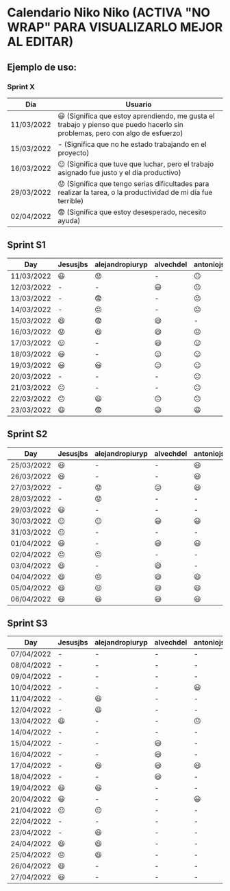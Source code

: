 # Calendario Niko Niko (ACTIVA "NO WRAP" PARA VISUALIZARLO MEJOR AL EDITAR)

## Ejemplo de uso:
### Sprint X 
| Día          |  Usuario  |
| ------------ | ------------- |
|  11/03/2022  |  :smiley: (Significa que estoy aprendiendo, me gusta el trabajo y pienso que puedo hacerlo sin problemas, pero con algo de esfuerzo)  |
|  15/03/2022  |  - (Significa que no he estado trabajando en el proyecto)  |
|  16/03/2022  |  :neutral_face:  (Significa que tuve que luchar, pero el trabajo asignado fue justo y el día productivo)  |
|  29/03/2022  |  :worried: (Significa que tengo serias dificultades para realizar la tarea, o la productividad de mi día fue terrible)  |
|  02/04/2022  |  :fearful:   (Significa que estoy desesperado, necesito ayuda)  |

## Sprint S1
| Day         |  Jesusjbs     |  alejandropiuryp  |  alvechdel       |  antoniojss1  |  antoniope33  |  eveyugyug        |  ferherque    |  Javitoox       |  javivm17     |  JJosePP          |  JoseCarlosMorales  |  manmogvil    |  maribelrb22  |  NoSoyDani     |
| ------------| ------------- | ----------------- | ---------------- | ------------- | ------------- | ----------------- | ------------- | --------------- | ------------- | ----------------- | ------------------- | ------------- | ------------- | -------------- |
|  11/03/2022 |   :smiley:    |   :worried:       |      -           |       :neutral_face:       |   :worried:   |   :smiley:        |   :worried:   |    :smiley:     |       -       |    :smiley:       |     :smiley:        |   :worried:   |       -       |   :smiley:     |
|  12/03/2022 |     -         |       -           |   :smiley:       |       :neutral_face:       |   :worried:   |   :smiley:        |   :smiley:    |    :smiley:     |      :smiley: |    :neutral_face: |     -               |         -     |   :smiley:    |   :smiley:     |
|  13/03/2022 |     -         |   :fearful:       |      -           |   :neutral_face:  |   :worried:   |   :worried:       |   :smiley:    |    :fearful:    |      :smiley: |    :neutral_face: |     -               |         -     |   :smiley:    |    -           |
|  14/03/2022 | -             |   :neutral_face:  |      -           |   :neutral_face:   |   :worried:    |   :fearful:       | :neutral_face:|    :worried:    |      :smiley: |    :smiley:       |     :fearful:       |   :worried:   |   :smiley:    |   :smiley:     |
|  15/03/2022 | :smiley:      |   :fearful:       |   :smiley:       |- |   :fearful:    |   :neutral_face:  |   -           |    :smiley:     |      :smiley: |       -           |     :fearful:       |   :smiley:    |   :smiley:    |   :smiley:     |
|  16/03/2022 | :worried:     |   :smiley:        |   :smiley:       |  :neutral_face:  |   :fearful:    |  :neutral_face:   | :neutral_face:|   :worried:     |      :smiley: |    :smiley:       |     :fearful:       |   :worried:   |   :smiley:    |   :smiley:     |
|  17/03/2022 | :neutral_face:|   -               |   :smiley:       |   :neutral_face: |  :fearful:            |  :smiley:         |  :smiley:  |   :smiley:         |      :smiley:            |    :neutral_face:              |    :neutral_face:        |   -            |   :smiley:          |   -     |
|  18/03/2022 | :smiley:      |   -               |   :neutral_face: | :neutral_face:  |   -           |  -                 |   :smiley:  |    :worried:        |      :smiley:            |    -              |     :neutral_face:          | :neutral_face:    |   :smiley:          |   :neutral_face:     |
|  19/03/2022 | :smiley:      |   :smiley:        |   :neutral_face: | :neutral_face: |   :worried:           | :neutral_face:         |  :smiley:    |   :smiley:      |      :smiley:            |    :neutral_face:              |     :neutral_face:       |     -    |   -          |   :neutral_face:     |
|  20/03/2022  |       -      |       -           |       -          |  :neutral_face:   |       :fearful:      |       :smiley:       |       -       |       :neutral_face:       |       :smiley:        |       :smiley:       |      :neutral_face:    |       -       |       -       |       :smiley:       |
|  21/03/2022  |   :neutral_face:  |       -      |   - |  :neutral_face:  |      :fearful:       |       :smiley:       |       -       |       :fearful:      |      :smiley:       |       -       |       :neutral_face:      |       -       |       :smiley:      |       -       |
|  22/03/2022  |    :neutral_face:  |   :smiley:  |   :neutral_face: |   :neutral_face:   |     :fearful:      |       :neutral_face:       |  :neutral_face:  |       -       |       :smiley:       |       :neutral_face:       |     :neutral_face:     |      :neutral_face:       |       :neutral_face:     |       :neutral_face:       |
|  23/03/2022  |    :smiley:       |    :fearful: |   :smiley:       |  :smiley:        |      :fearful:       |       :neutral_face:       |     :worried:     |       -       |       -        |      :smiley:             |         -        |      :worried:       |       :neutral_face:          |       -      |

## Sprint S2
| Day           |  Jesusjbs  |  alejandropiuryp  |  alvechdel  |  antoniojss1  |  antoniope33  |  eveyugyug  |  ferherque  |  Javitoox  |  javivm17  |  JJosePP  |  JoseCarlosMorales  |  manmogvil  |  maribelrb22  |  NoSoyDani  |
| ------------ | ------------- | ------------- | ------------- | ------------- | ------------- | ------------- | ------------- | ------------- | ------------- | ------------- | ------------- | ------------- | ------------- | ------------- |
|  25/03/2022  |     :smiley:  |       -       |       -       |     :smiley:     |       :neutral_face:       |       -       | :neutral_face:|:neutral_face: | :smiley:      |       -       |       -       |    :smiley:   |       :smiley:  |       -       |
|  26/03/2022  |     :smiley:  |       -       |       -       |     :smiley:     |       :neutral_face:       |       -       |  :smiley:     |       -       |  -            | :neutral_face:|:neutral_face: |       -       |       :smiley:  |       -       |
|  27/03/2022  |    -          |    :worried:  | :neutral_face:|    :smiley:    |       -       |     :smiley:  |       -       |:worried:      | :smiley:      | :neutral_face:|       -       |       -       |       :worried: | :neutral_face:|
|  28/03/2022  |       -       |    :worried:  |       -       |       -       |       :neutral_face:       |     :smiley:  |       -       |:smiley:       | :smiley:      |       :smiley:|       -       |       -       |       :worried: |  :smiley:     |
|  29/03/2022  |    :smiley:   |       -       |       -       |       -       |       :worried:       |    :smiley:   | :neutral_face:|:fearful:      | :smiley:      |       :smiley:|:neutral_face: |     :smiley:  |       :smiley:  |       -       |
|  30/03/2022  | :neutral_face:| :neutral_face:|    :smiley:   |     :smiley:    |       :neutral_face:       |     :smiley:  | :neutral_face:|:neutral_face: | :smiley:      |       :smiley:|:neutral_face: |     :smiley:  | :neutral_face:  | :smiley:      |
|  31/03/2022  | :neutral_face:|       -       |       -       |       -       |       -       |       -       |       -       |      :neutral_face:       |       :smiley:       |       -       |       -       |       -       |       :smiley:       |    :smiley:     |
|  01/04/2022  |    :smiley:   |       -       | :smiley:      |   :smiley:    |       -       |    :smiley:   |       -       |       :smiley:       |       :smiley:       |       -       |       :smiley:       |       -       |       :smiley:       |       -       |
|  02/04/2022  | :neutral_face:|       :neutral_face:       |       -       |       -       |       -       |    :smiley:   |       -       |    :smiley:   |       :smiley:       |       :smiley:       |      :smiley:      |    :smiley:   |       :smiley:       |       -       |
|  03/04/2022  |     :smiley:  |       -       |  :smiley:     |       -       |       :worried:       |    -          |       -       |    :smiley:   |       :smiley:       |       :neutral_face:       |       -      |    :smiley:   |       :smiley:       |      :smiley:       |
|  04/04/2022  |    :smiley:   | :neutral_face:|  :smiley:     |      :smiley: |       :fearful:       | :neutral_face:|       -       |       :worried:       |       :smiley:       |       :smiley:       |      :smiley:       |       -       |       -       |       :smiley:       |
|  05/04/2022  |    :smiley:   | :neutral_face:|  :smiley:     |    :smiley:    |       :neutral_face:       |    :smiley:          |   :smiley:  |       :fearful:      |       :smiley:       |       :smiley:       |      :smiley:       |  :smiley:     |       :smiley:       |       :smiley:       |
|  06/04/2022  |    :smiley:   |       :smiley:      |  :smiley:     |       :smiley:       |       :smiley:       |    :smiley:          |   :smiley:    |       :smiley:       |       :smiley:       |       :neutral_face:       |       :smiley:      |   :smiley:   |  :smiley:     |       :smiley:       |

## Sprint S3
| Day           |  Jesusjbs  |  alejandropiuryp  |  alvechdel  |  antoniojss1  |  antoniope33  |  eveyugyug    |  ferherque    |  Javitoox     |     javivm17  |    JJosePP    |JoseCarlosMorales|  manmogvil  |  maribelrb22  |   NoSoyDani   |
| ------------ | ------------- | ------------- | ------------- | ------------- | ------------- | ------------- | ------------- | ------------- | ------------- | ------------- | ------------- | ------------- | ------------- | ------------- |
|  07/04/2022  |       -       |       -       |       -       |       -       |:neutral_face: |       -       |       -       |  :smiley:     |       -       |       -       |       -       |       -       |    :smiley:   |       -       |
|  08/04/2022  |       -       |       -       |       -       |       -       |       -       |       -       |       -       |       -       |       -       |       -       |       -       |       -       |    :smiley:   |       -       |
|  09/04/2022  |       -       |       -       |       -       |       -       |       -       |       -       |       -       |   :smiley:    |       -       |       -       |       -       |       -       |       -       |       -       |
|  10/04/2022  |       -       |       -       |       -       |     :smiley:  |       -       |  :smiley:     |   :smiley:    |       -       |  :smiley:     |       -       |       -       |       -       | :smiley:      |       -       |
|  11/04/2022  |       -       |    :smiley:   |       -       |       -       |       -       |       -       |       -       |       -       |       -       |       -       |       -       |  :smiley:     |       -       |       -       |
|  12/04/2022  |       -       |    :smiley:   |       -       |       -       |       -       |       -       |       -       |       -       |       -       |       -       |    :smiley:   |  :smiley:     |       -       |       -       |
|  13/04/2022  |    :smiley:   |       -       |       -       |:neutral_face: |       -       |   :smiley:    |:neutral_face: |:neutral_face: |       -       |   :smiley:    |       -       |  :smiley:     |       -       |       -       |
|  14/04/2022  |       -       |       -       |       -       |       -       |       -       |       -       |       -       |      -        |       -       |   :smiley:    |       -       |       -       |       -       |       -       |
|  15/04/2022  |       -       |       -       |    :smiley:   |       -       |       -       |   :smiley:    |       -       |      -        |       -       |   :smiley:    |       -       |       -       |       -       |       -       |
|  16/04/2022  |       -       |       -       |     :smiley:  |       -       |       -       |       -       |       -       |      -        |       -       |       -       |       -       |       -       |       -       |:neutral_face: |
|  17/04/2022  |       -       |  :smiley:     |     :smiley:  |   :smiley:    |   :smiley:    |       -       |       -       |:neutral_face: |       -       |       -       |       -       |       -       |       -       |  :smiley:     |
|  18/04/2022  |       -       |       -       |     :smiley:  |       -       |   :smiley:    |       -       |       -       |      -        |       -       |       -       |    :smiley:   |       -       |       -       |:neutral_face: |
|  19/04/2022  |    :smiley:   |   :smiley:    |       -       |       -       |   :smiley:    |   :smiley:    |   :smiley:    | :neutral_face:|   :worried:   | :neutral_face:|    :smiley:   |:neutral_face: |   :worried:   |     :smiley:  |
|  20/04/2022  |    :smiley:   |       -       |       -       |   :smiley:    |   :smiley:    |   :smiley:    |   :smiley:    |  :worried:    |:smiley:      | :smiley:      |    :smiley:   |:neutral_face: |       -       |     :smiley:  |
|  21/04/2022  | :neutral_face:|:neutral_face: |       -       |       -       |    :neutral_face:   |        -      |   :smiley:    |       -       |:smiley:       |       -       |        -      |     -         |   :smiley:    |      -        |
|  22/04/2022  |       -       |       -       |       -       |       -       |    :neutral_face:    |   :smiley:    |      -        |       -       |:smiley:       |      -        |        -      |     -         |   :smiley:    |      -        |
|  23/04/2022  |       -       |    :smiley:   |       -       |       -       |      -        |   :smiley:    |      -        |       -       |:smiley:       |       -       |        -      |      -        |   :smiley:    |      -        |
|  24/04/2022  |    :smiley:   |    :smiley:   |       -       |       -       |      -        |        -      |   :smiley:    |       -       |:smiley:       |     -         |        -      |   :smiley:    |   :smiley:    |      :smiley:        |
|  25/04/2022  | :neutral_face:|    :smiley:   |       -       |       -       |     :neutral_face:     |   :smiley:    |   :smiley:    |       -       |:smiley:       |     -         |        :smiley:      |   :smiley:    |       :smiley:       |      -        |
|  26/04/2022  |   :smiley:    |       -       |       -       |       -       |      -        |   :smiley:    |   :smiley:    |       -       |:smiley:       |     -         |        :smiley:      |   :smiley:    |       :smiley:       |      :smiley:        |
|  27/04/2022  |   :smiley:    |       -       |       -       |       -       |      -        |   :smiley:    |   :smiley:    |       -       |:smiley:       |     -         |        :smiley:      |   :smiley:    |       :smiley:       |      :smiley:        |
